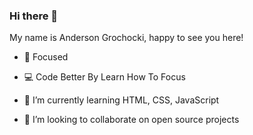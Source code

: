 ### Hi there 👋

My name is Anderson Grochocki, happy to see you here!

- 🎯 Focused
- 💻 Code Better By Learn How To Focus

- 🌱 I’m currently learning HTML, CSS, JavaScript
- 👯 I’m looking to collaborate on open source projects

